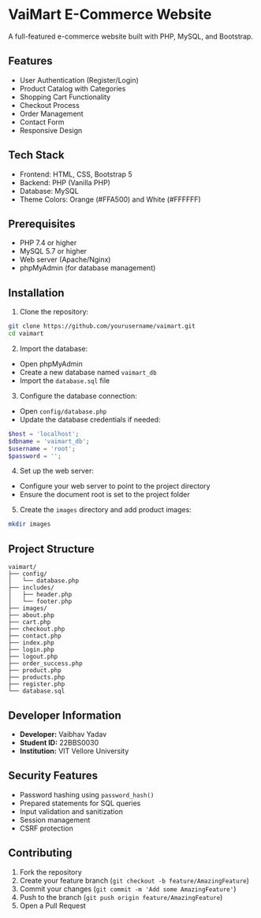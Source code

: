 # VaiMart E-Commerce Website

A full-featured e-commerce website built with PHP, MySQL, and Bootstrap.

## Features

- User Authentication (Register/Login)
- Product Catalog with Categories
- Shopping Cart Functionality
- Checkout Process
- Order Management
- Contact Form
- Responsive Design

## Tech Stack

- Frontend: HTML, CSS, Bootstrap 5
- Backend: PHP (Vanilla PHP)
- Database: MySQL
- Theme Colors: Orange (#FFA500) and White (#FFFFFF)

## Prerequisites

- PHP 7.4 or higher
- MySQL 5.7 or higher
- Web server (Apache/Nginx)
- phpMyAdmin (for database management)

## Installation

1. Clone the repository:
```bash
git clone https://github.com/yourusername/vaimart.git
cd vaimart
```

2. Import the database:
- Open phpMyAdmin
- Create a new database named `vaimart_db`
- Import the `database.sql` file

3. Configure the database connection:
- Open `config/database.php`
- Update the database credentials if needed:
```php
$host = 'localhost';
$dbname = 'vaimart_db';
$username = 'root';
$password = '';
```

4. Set up the web server:
- Configure your web server to point to the project directory
- Ensure the document root is set to the project folder

5. Create the `images` directory and add product images:
```bash
mkdir images
```

## Project Structure

```
vaimart/
├── config/
│   └── database.php
├── includes/
│   ├── header.php
│   └── footer.php
├── images/
├── about.php
├── cart.php
├── checkout.php
├── contact.php
├── index.php
├── login.php
├── logout.php
├── order_success.php
├── product.php
├── products.php
├── register.php
└── database.sql
```

## Developer Information

- **Developer:** Vaibhav Yadav
- **Student ID:** 22BBS0030
- **Institution:** VIT Vellore University

## Security Features

- Password hashing using `password_hash()`
- Prepared statements for SQL queries
- Input validation and sanitization
- Session management
- CSRF protection

## Contributing

1. Fork the repository
2. Create your feature branch (`git checkout -b feature/AmazingFeature`)
3. Commit your changes (`git commit -m 'Add some AmazingFeature'`)
4. Push to the branch (`git push origin feature/AmazingFeature`)
5. Open a Pull Request

